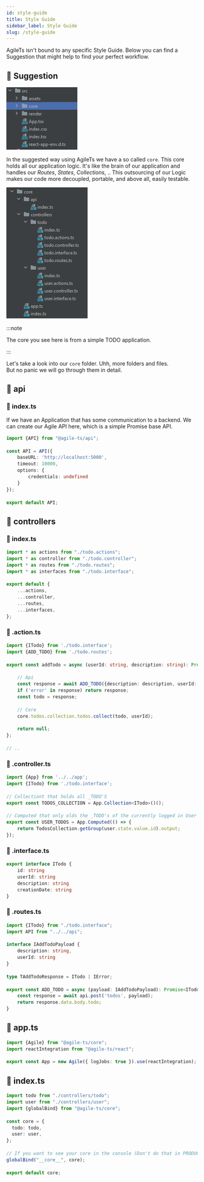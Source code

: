 ```yaml
---
id: style-guide
title: Style Guide
sidebar_label: Style Guide
slug: /style-guide
---
```


AgileTs isn't bound to any specific Style Guide. 
Below you can find a Suggestion that might help to find your perfect workflow.

## 🚀 Suggestion

![StyleGuide](../../static/img/style_guide_structure.png)

In the suggested way using AgileTs we have a so called `core`. 
This core holds all our application logic. It's like the brain of our application
and handles our _Routes_, _States_, _Collections_, ..
This outsourcing of our Logic makes our code more decoupled, portable, and above all, easily testable.


![StyleGuide](../../static/img/style_guide_core_structure.png)

:::note

The core you see here is from a simple TODO application.

:::

Let's take a look into our `core` folder. 
Uhh, more folders and files. <br />
But no panic we will go through them in detail.

## 📁 api

### 📝 index.ts

If we have an Application that has some communication to a backend. 
We can create our Agile API here, which is a simple Promise base API.

```ts title="index.ts"
import {API} from "@agile-ts/api";

const API = API({
    baseURL: 'http://localhost:5000',
    timeout: 10000,
    options: {
        credentials: undefined
    }
});

export default API;
```

## 📁 controllers

### 📝 index.ts

```ts
import * as actions from "./todo.actions";
import * as controller from "./todo.controller";
import * as routes from "./todo.routes";
import * as interfaces from "./todo.interface";

export default {
    ...actions,
    ...controller,
    ...routes,
    ...interfaces,
};
```

### 📝 .action.ts

```ts
import {ITodo} from './todo.interface';
import {ADD_TODO} from './todo.routes';

export const addTodo = async (userId: string, description: string): Promise<IError | null> => {

    // Api
    const response = await ADD_TODO({description: description, userId: userId});
    if ('error' in response) return response;
    const todo = response;

    // Core
    core.todos.collection.todos.collect(todo, userId);

    return null;
};

// ..

```

### 📝 .controller.ts

```ts
import {App} from '../../app';
import {ITodo} from './todo.interface';

// Collectiont that holds all _TODO'S
export const TODOS_COLLECTION = App.Collection<ITodo>()();

// Computed that only olds the _TODO's of the currently logged in User
export const USER_TODOS = App.Computed(() => {
    return TodosCollection.getGroup(user.state.value.id).output;
});

```

### 📝 .interface.ts

```ts
export interface ITodo {
	id: string
	userId: string
	description: string
	creationDate: string
}

```

### 📝 .routes.ts

```ts
import {ITodo} from "./todo.interface";
import API from "../../api";

interface IAddTodoPayload {
    description: string,
    userId: string
}

type TAddTodoResponse = ITodo | IError;

export const ADD_TODO = async (payload: IAddTodoPayload): Promise<ITodo> => {
    const response = await api.post('todos', payload);
    return response.data.body.todo;
}
```

## 📝 app.ts

```ts
import {Agile} from "@agile-ts/core";
import reactIntegration from "@agile-ts/react";

export const App = new Agile({ logJobs: true }).use(reactIntegration);
```

## 📝 index.ts

```ts
import todo from "./controllers/todo";
import user from "./controllers/user";
import {globalBind} from "@agile-ts/core";

const core = {
  todo: todo,
  user: user,
};

// If you want to see your core in the console (Don't do that in PRODUCTION!!)
globalBind("__core__", core);

export default core;
```



